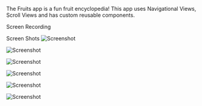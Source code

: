 The Fruits app is a fun fruit encyclopedia! This app uses Navigational Views, Scroll Views and has custom reusable components. 

Screen Recording


Screen Shots
![Screenshot](screenshot1.png)

![Screenshot](screenshot2.png)

![Screenshot](screenshot3.png)

![Screenshot](screenshot4.png)

![Screenshot](screenshot5.png)

![Screenshot](screenshot6.png)